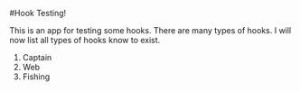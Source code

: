 #Hook Testing!

This is an app for testing some hooks.  There are many types of hooks.  I will now list all types of hooks know to exist.

1. Captain
2. Web
3. Fishing
